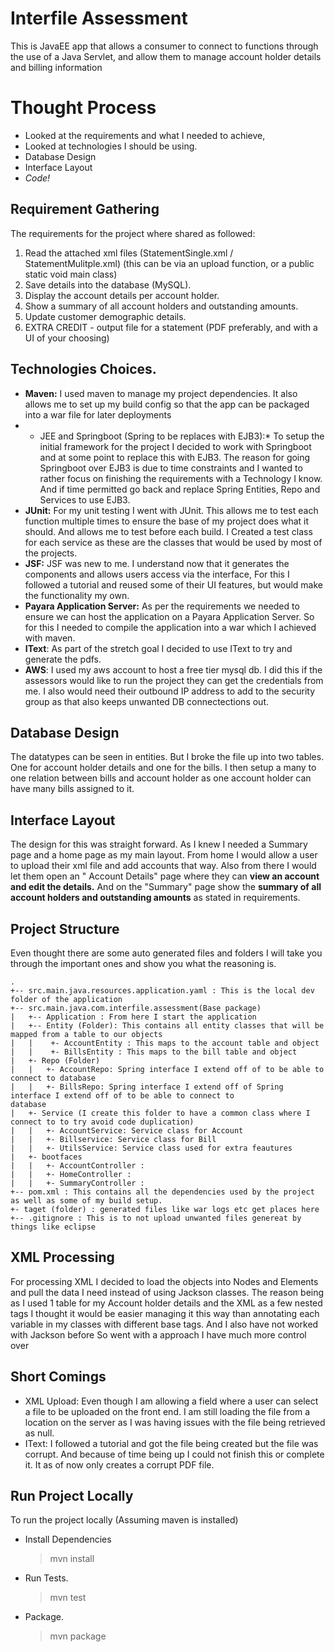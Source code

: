 # Interfile Assessment 

This is JavaEE app that allows a consumer to connect to functions through the use of  a Java Servlet, and allow them to manage account holder details and billing information


# Thought Process

* Looked at the requirements and what I needed to achieve, 
* Looked at technologies I should be using.
* Database Design 
* Interface Layout
* *Code!*

## Requirement Gathering

The requirements for the project where shared as followed: 
1. Read the attached xml files (StatementSingle.xml / StatementMulitple.xml) (this can be via an upload function, or a public static void main class)
2. Save details into the database (MySQL).
3. Display the account details per account holder.
4. Show a summary of all account holders and outstanding amounts.
5. Update customer demographic details.
6. EXTRA CREDIT - output file for a statement (PDF preferably, and with a UI of your choosing)


## Technologies Choices. 
* **Maven:** I used maven to manage my project dependencies. It also allows me to set up my build config so that the app can be packaged into a war file for later deployments
* * JEE and Springboot (Spring to be replaces with EJB3):* To setup the initial framework for the project I decided to work with Springboot and at some point to replace this with EJB3. The reason for going Springboot over EJB3 is due to time constraints and I wanted to rather focus on finishing the requirements with a Technology I know. And if time permitted go back and replace Spring Entities, Repo and Services to use EJB3. 
* **JUnit:** For my unit testing I went with JUnit. This allows me to test each function multiple times to ensure the base of my project does what it should. And allows me to test before each build. I Created a test class for each service as these are the classes that would be used by most of the projects.
* **JSF:** JSF was new to me.  I understand now that it generates the components and allows users access via the interface, For this I followed a tutorial and reused some of their UI features, but would make the functionality my own. 
* **Payara Application Server:** As per the requirements we needed to ensure we can host the application on a Payara Application Server. So for this I needed to compile the application into a war which I achieved with maven. 
* **IText**: As part of the stretch goal I decided to use IText to try and  generate the pdfs.  
* **AWS**: I used my aws account to host a free tier mysql db. I did this if the assessors would like to run the project they can get the credentials from me. I also would need their outbound IP address to add to the security group as that also keeps unwanted DB connectections out. 
 
   

## Database Design
The datatypes can be seen in entities. But I broke the file up into two tables. One for account holder details and one for the bills. I then setup a many to one relation between bills and account holder as one account holder can have many bills assigned to it.

## Interface Layout

The design for this was straight forward. As I knew I needed a Summary page and a home page as my main layout. From home I would allow a user to upload their xml file and add accounts that way. Also from there I would let them open an " Account Details" page where they can **view an account and edit the details.** And on the "Summary" page show the **summary of all account holders and outstanding amounts** as stated in requirements. 

## Project Structure
Even thought there are some auto generated files and folders I will take you through the important ones and show you what the reasoning is. 

```
.
+-- src.main.java.resources.application.yaml : This is the local dev folder of the application
+-- src.main.java.com.interfile.assessment(Base package)
|   +-- Application : From here I start the application
|   +-- Entity (Folder): This contains all entity classes that will be mapped from a table to our objects
|   |    +- AccountEntity : This maps to the account table and object
|   |    +- BillsEntity : This maps to the bill table and object
|   +- Repo (Folder)
|   |   +- AccountRepo: Spring interface I extend off of to be able to connect to database 
|   |   +- BillsRepo: Spring interface I extend off of Spring interface I extend off of to be able to connect to 						database
|   +- Service (I create this folder to have a common class where I connect to to try avoid code duplication)
|   |   +- AccountService: Service class for Account
|   |   +- Billservice: Service class for Bill
|   |   +- UtilsService: Service class used for extra feautures
|   +- bootfaces
|   |   +- AccountController : 
|   |   +- HomeController :
|   |   +- SummaryController :
+-- pom.xml : This contains all the dependencies used by the project as well as some of my build setup.
+- taget (folder) : generated files like war logs etc get places here
+-- .gitignore : This is to not upload unwanted files genereat by things like eclipse
```

## XML Processing 

For processing XML I decided to load the objects into Nodes and Elements and pull the data I need instead of using Jackson classes. The reason being as I used 1 table for my Account holder details and the XML as a few nested tags  I thought it would be easier managing it this way than annotating each variable in my classes with different base tags. And I also have not worked with Jackson before So went with a approach I have much more control over

## Short Comings
* XML Upload: Even though I am allowing a field where a user can select a file to be uploaded on the front end. I am still loading the file from a location on the server as I was having issues with the file being retrieved as null. 
* IText: I followed a tutorial and got the file being created but the file was corrupt. And because of time being up I could not finish this or complete it. It as of now only creates a corrupt PDF file. 

## Run Project Locally 

To run the project locally (Assuming maven is installed)
- Install Dependencies
	> mvn install

- Run Tests.
	> mvn test

- Package.
	> mvn package